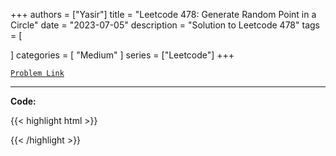 
+++
authors = ["Yasir"]
title = "Leetcode 478: Generate Random Point in a Circle"
date = "2023-07-05"
description = "Solution to Leetcode 478"
tags = [
    
]
categories = [
    "Medium"
]
series = ["Leetcode"]
+++



[`Problem Link`](https://leetcode.com/problems/generate-random-point-in-a-circle/description/)

---

**Code:**

{{< highlight html >}}

{{< /highlight >}}

